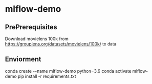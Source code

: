 # mlflow-demo

## PrePrerequisites
Download movielens 100k from https://grouplens.org/datasets/movielens/100k/ to data 

## Enviorment
conda create --name mlflow-demo python=3.9
conda activate mlflow-demo
pip install -r requirements.txt
